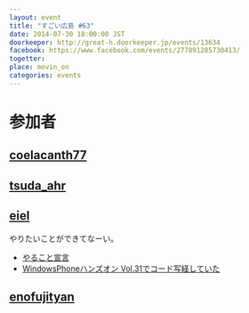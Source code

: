 ```yaml
---
layout: event
title: "すごい広島 #63"
date: 2014-07-30 18:00:00 JST
doorkeeper: http://great-h.doorkeeper.jp/events/13634
facebook: https://www.facebook.com/events/277891285730413/
togetter: 
place: movin_on
categories: events
---
```


# 参加者


## [coelacanth77](https://github.com/coelacanth77)


## [tsuda_ahr](http://twitter.com/tsuda_ahr)


## [eiel](http://eiel.info/)

やりたいことができてなーい。

* [やること宣言](https://github.com/great-h/great-h.github.io/issues/1107)
* [WindowsPhoneハンズオン Vol.31でコード写経していた](https://github.com/eiel/wpho-31-typescript2)


## [enofujityan](http://twitter.com/enofujityan)
